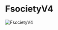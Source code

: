 # FsocietyV4
![FsocietyV4]([https://github.com/user-attachments/assets/841d9376-d3f4-4406-8198-1e6d30a9a94c](https://raw.githubusercontent.com/d0gu77/dogu/refs/heads/main/FsocietyV4.png?token=GHSAT0AAAAAADJ76B255AYZVVWNDSIPCZCQ2FQDJHQ))
